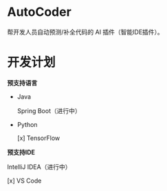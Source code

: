 # AutoCoder
帮开发人员自动预测/补全代码的 AI 插件（智能IDE插件）。



# 开发计划

**预支持语言**

- Java

  Spring Boot（进行中）

- Python

  [x] TensorFlow

**预支持IDE**

IntelliJ IDEA（进行中）

[x] VS Code